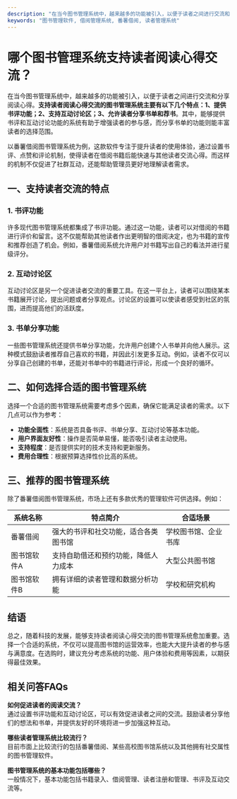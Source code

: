 ```yaml
---
description: "在当今图书管理系统中，越来越多的功能被引入，以便于读者之间进行交流和分享阅读心得。**支持读者阅读心得交流的图书管理系统主要有以下几个特点：1、提供书评功能；2、支持互动讨论区；3、允许读者分享书单和荐书**。其中，能够提供书评和互动讨论功能的系统有助于增强读者的参与感，而分享书单的功能则能丰富读者的选择范围。"
keywords: "图书管理软件, 借阅管理系统, 番薯借阅, 读者管理系统"
---
```

# 哪个图书管理系统支持读者阅读心得交流？

在当今图书管理系统中，越来越多的功能被引入，以便于读者之间进行交流和分享阅读心得。**支持读者阅读心得交流的图书管理系统主要有以下几个特点：1、提供书评功能；2、支持互动讨论区；3、允许读者分享书单和荐书**。其中，能够提供书评和互动讨论功能的系统有助于增强读者的参与感，而分享书单的功能则能丰富读者的选择范围。

以番薯借阅图书管理系统为例，这款软件专注于提升读者的使用体验，通过设置书评、点赞和评论机制，使得读者在借阅书籍后能快速与其他读者交流心得。而这样的机制不仅促进了社群互动，还能帮助管理员更好地理解读者需求。

## **一、支持读者交流的特点**

### **1. 书评功能**

许多现代图书管理系统都集成了书评功能。通过这一功能，读者可以对借阅的书籍进行评价和留言。这不仅能帮助其他读者作出更明智的借阅决定，也为书籍的宣传和推荐创造了机会。例如，番薯借阅系统允许用户对书籍写出自己的看法并进行星级评分。

### **2. 互动讨论区**

互动讨论区是另一个促进读者交流的重要工具。在这一平台上，读者可以围绕某本书籍展开讨论，提出问题或者分享观点。讨论区的设置可以使读者感受到社区的氛围，进而提高他们的活跃度。

### **3. 书单分享功能**

一些图书管理系统还提供书单分享功能，允许用户创建个人书单并向他人展示。这种模式鼓励读者推荐自己喜欢的书籍，并因此引发更多互动。例如，读者不仅可以分享自己创建的书单，还能对书单中的书籍进行评论，形成一个良好的循环。

## **二、如何选择合适的图书管理系统**

选择一个合适的图书管理系统需要考虑多个因素，确保它能满足读者的需求。以下几点可以作为参考：

- **功能全面性**：系统是否具备书评、书单分享、互动讨论等基本功能。
- **用户界面友好性**：操作是否简单易懂，能否吸引读者主动使用。
- **支持程度**：是否提供实时的技术支持和更新服务。
- **费用合理性**：根据预算选择性价比高的系统。

## **三、推荐的图书管理系统**

除了番薯借阅图书管理系统，市场上还有多款优秀的管理软件可供选择。例如：

| 系统名称       | 特点简介                                         | 合适场景                     |
|---------------|------------------------------------------------|-----------------------------|
| 番薯借阅       | 强大的书评和社交功能，适合各类图书馆          | 学校图书馆、企业书库       |
| 图书馆软件A   | 支持自助借还和预约功能，降低人力成本          | 大型公共图书馆               |
| 图书馆软件B   | 拥有详细的读者管理和数据分析功能              | 学校和研究机构             |

## **结语**

总之，随着科技的发展，能够支持读者阅读心得交流的图书管理系统愈加重要。选择一个合适的系统，不仅可以提高图书馆的运营效率，也能大大提升读者的参与感与满意度。在选购时，建议充分考虑系统的功能、用户体验和费用等因素，以期获得最佳效果。

## **相关问答FAQs**

**如何促进读者的阅读交流？**  
通过设置书评功能和互动讨论区，可以有效促进读者之间的交流。鼓励读者分享他们的想法和书单，并提供友好的环境将进一步加强这种互动。

**哪些读者管理系统比较流行？**  
目前市面上比较流行的包括番薯借阅、某些高校图书馆系统以及其他拥有社交属性的图书管理软件。

**图书管理系统的基本功能包括哪些？**  
一般情况下，基本功能包括书籍录入、借阅管理、读者注册和管理、书评及互动交流等。
